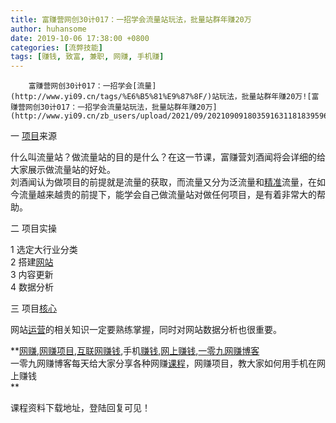 ```yaml
---
title: 富赚营网创30计017：一招学会流量站玩法，批量站群年赚20万
author: huhansome
date: 2019-10-06 17:38:00 +0800
categories: [流弊技能]
tags: [赚钱, 致富, 兼职, 网赚, 手机赚]
---
```



        富赚营网创30计017：一招学会[流量](http://www.yi09.cn/tags/%E6%B5%81%E9%87%8F/)站玩法，批量站群年赚20万![富赚营网创30计017：一招学会流量站玩法，批量站群年赚20万](http://www.yi09.cn/zb_users/upload/2021/09/20210909180359163118183959609.png)

一 [项目](http://www.yi09.cn/tags/%E9%A1%B9%E7%9B%AE/)来源

什么叫流量站？做流量站的目的是什么？在这一节课，富赚营刘酒闻将会详细的给大家展示做流量站的好处。  
刘酒闻认为做项目的前提就是流量的获取，而流量又分为泛流量和[精准](http://www.yi09.cn/tags/%E7%B2%BE%E5%87%86/)流量，在如今流量越来越贵的前提下，能学会自己做流量站对做任何项目，是有着非常大的帮助。

二 项目实操

1 选定大行业分类  
2 搭建[网站](http://www.yi09.cn/tags/%E7%BD%91%E7%AB%99/)  
3 内容更新  
4 数据分析

三 项目[核心](http://www.yi09.cn/tags/hexin/)

网站[运营](http://www.yi09.cn/tags/%E8%BF%90%E8%90%A5/)的相关知识一定要熟练掌握，同时对网站数据分析也很重要。

  

**[网赚](http://www.yi09.cn/tags/%E7%BD%91%E8%B5%9A/),[网赚项目](http://www.yi09.cn/tags/%E7%BD%91%E8%B5%9A%E9%A1%B9%E7%9B%AE/),[互联网赚钱](http://www.yi09.cn/tags/%E4%BA%92%E8%81%94%E7%BD%91%E8%B5%9A%E9%92%B1/),手机[赚钱](http://www.yi09.cn/tags/%E8%B5%9A%E9%92%B1/),[网上赚钱](http://www.yi09.cn/tags/%E7%BD%91%E4%B8%8A%E8%B5%9A%E9%92%B1/),[一零九网赚博客](http://www.yi09.cn/tags/%E4%B8%80%E9%9B%B6%E4%B9%9D%E7%BD%91%E8%B5%9A%E5%8D%9A%E5%AE%A2/)  
一零九网赚博客每天给大家分享各种网赚[课程](http://www.yi09.cn/tags/%E8%AF%BE%E7%A8%8B/)，网赚项目，教大家如何用手机在网上赚钱  
**  
  
  

课程资料下载地址，登陆回复可见！

